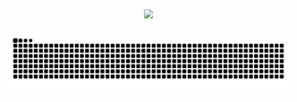 <h1 align = "center">
    <img src="https://readme-typing-svg.herokuapp.com/?font=Righteous&size=35&center=true&vCenter=true&width=500&height=70&duration=4000&lines=João+Mesquita;+Computer+Engineering;&color=009933"/>

</h1>

<picture>
  <source media = "(prefers-color-scheme: dark)" srcset="https://raw.githubusercontent.com/jfgmesquita/jfgmesquita/output/github-contribution-grid-snake-dark.svg">
  <source media = "(prefers-color-scheme: light)" srcset="https://raw.githubusercontent.com/jfgmesquita/jfgmesquita/output/github-contribution-grid-snake.svg">
  <img alt = "github contribution grid snake animation" src="https://raw.githubusercontent.com/jfgmesquita/jfgmesquita/output/github-contribution-grid-snake.svg">
</picture>
